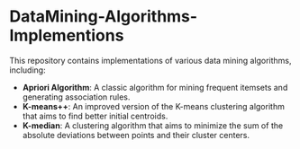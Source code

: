 # DataMining-Algorithms-Implementions

This repository contains implementations of various data mining algorithms, including:

- **Apriori Algorithm**: A classic algorithm for mining frequent itemsets and generating association rules.
- **K-means++**: An improved version of the K-means clustering algorithm that aims to find better initial centroids.
- **K-median**: A clustering algorithm that aims to minimize the sum of the absolute deviations between points and their cluster centers.
